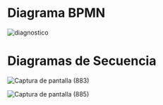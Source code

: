 # Diagrama BPMN

![diagnostico](https://github.com/JuanCruzGiorda/TrabajosPracticos/assets/114437428/cbd90e29-224b-4a8d-ab9d-07ff97eccca1)

# Diagramas de Secuencia

![Captura de pantalla (883)](https://github.com/JuanCruzGiorda/TrabajosPracticos/assets/114437428/2062d881-0901-47f7-92f2-d52212c53377)

![Captura de pantalla (885)](https://github.com/JuanCruzGiorda/TrabajosPracticos/assets/114437428/d7dac8d4-e121-4f6f-86b7-71b017234a62)
